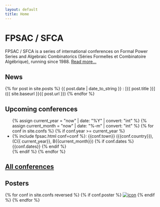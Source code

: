 ```yaml
---
layout: default
title: Home
---
```


# FPSAC / SFCA

FPSAC / SFCA is a series of international conferences on Formal Power
Series and Algebraic Combinatorics (Séries Formelles et Combinatoire
Algébrique), running since 1988. [Read more...](about)

## News

{% for post in site.posts %}
{{ post.date | date_to_string }}
: [{{ post.title }}]({{ site.baseurl }}{{ post.url }})
{% endfor %}

## Upcoming conferences

<ul>
  {% assign current_year  = "now" | date: "%Y" | convert: "int" %}
  {% assign current_month = "now" | date: "%-m" | convert: "int" %}
  {% for conf in site.confs %}
    {% if conf.year >= current_year %}
      <li>{% include fpsac.html conf=conf %}:
        {{conf.town}} ({{conf.country}}), (C{{ current_year}}, B{{current_month}})
        {% if conf.dates %} {{conf.dates}} {% endif %}
      </li>
    {% endif %}
  {% endfor %}
</ul>

## [All conferences](confs)

## Posters

<div>
{% for conf in site.confs reversed %}
  {% if conf.poster %}
    <a href="{{ conf.url }}"><img class="posterarray" src="{{site.baseurl}}/public/thumbnails/{{conf.poster}}" alt="icon"></a>
  {% endif %}
{% endfor %}
</div>
